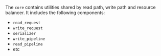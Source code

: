 The `core` contains utilities shared by read path, write path and resource balancer.
It includes the following components:
- `read_request`
- `write_request`
- `serializer`
- `write_pipeline`
- `read_pipeline`
- etc
